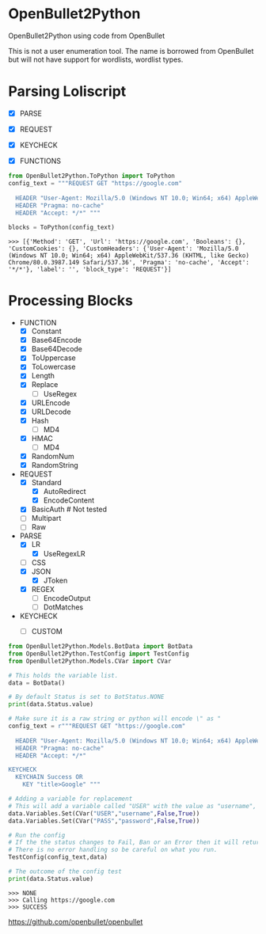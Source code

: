 # OpenBullet2Python
OpenBullet2Python using code from OpenBullet

This is not a user enumeration tool. The name is borrowed from OpenBullet but will not have support for wordlists, wordlist types.

# Parsing Loliscript
- [x] PARSE
- [x] REQUEST
- [x] KEYCHECK
- [x] FUNCTIONS


```Python
from OpenBullet2Python.ToPython import ToPython
config_text = """REQUEST GET "https://google.com" 
  
  HEADER "User-Agent: Mozilla/5.0 (Windows NT 10.0; Win64; x64) AppleWebKit/537.36 (KHTML, like Gecko) Chrome/80.0.3987.149 Safari/537.36" 
  HEADER "Pragma: no-cache" 
  HEADER "Accept: */*" """
  
blocks = ToPython(config_text)
```

```
>>> [{'Method': 'GET', 'Url': 'https://google.com', 'Booleans': {}, 'CustomCookies': {}, 'CustomHeaders': {'User-Agent': 'Mozilla/5.0 (Windows NT 10.0; Win64; x64) AppleWebKit/537.36 (KHTML, like Gecko) Chrome/80.0.3987.149 Safari/537.36', 'Pragma': 'no-cache', 'Accept': '*/*'}, 'label': '', 'block_type': 'REQUEST'}]
```

# Processing Blocks
- FUNCTION
  - [x] Constant
  - [x] Base64Encode
  - [x] Base64Decode
  - [x] ToUppercase
  - [x] ToLowercase
  - [x] Length
  - [x] Replace
    - [ ] UseRegex
  - [x] URLEncode
  - [x] URLDecode
  - [x] Hash
    - [ ] MD4
  - [x] HMAC
    - [ ] MD4
  - [x] RandomNum
  - [x] RandomString
- REQUEST
  - [x] Standard
    - [x] AutoRedirect
    - [x] EncodeContent
  - [x] BasicAuth # Not tested
  - [ ] Multipart
  - [ ] Raw
- PARSE
  - [x] LR
    - [x] UseRegexLR
  - [ ] CSS
  - [x] JSON
    - [x] JToken
  - [x] REGEX
    - [ ] EncodeOutput
    - [ ] DotMatches
- KEYCHECK
  - [ ] CUSTOM 
  
 
```Python
from OpenBullet2Python.Models.BotData import BotData
from OpenBullet2Python.TestConfig import TestConfig
from OpenBullet2Python.Models.CVar import CVar

# This holds the variable list.
data = BotData()

# By default Status is set to BotStatus.NONE
print(data.Status.value)

# Make sure it is a raw string or python will encode \" as "
config_text = r"""REQUEST GET "https://google.com" 
  
  HEADER "User-Agent: Mozilla/5.0 (Windows NT 10.0; Win64; x64) AppleWebKit/537.36 (KHTML, like Gecko) Chrome/80.0.3987.149 Safari/537.36" 
  HEADER "Pragma: no-cache" 
  HEADER "Accept: */*" 

KEYCHECK 
  KEYCHAIN Success OR 
    KEY "title>Google" """

# Adding a variable for replacement
# This will add a variable called "USER" with the value as "username", ect
data.Variables.Set(CVar("USER","username",False,True))
data.Variables.Set(CVar("PASS","password",False,True))

# Run the config
# If the the status changes to Fail, Ban or an Error then it will return, else it runs until all the blocks are processed.
# There is no error handling so be careful on what you run.
TestConfig(config_text,data)

# The outcome of the config test
print(data.Status.value)
```
```
>>> NONE
>>> Calling https://google.com
>>> SUCCESS
```
 https://github.com/openbullet/openbullet
